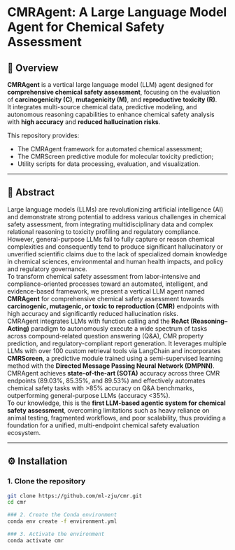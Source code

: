 # CMRAgent: A Large Language Model Agent for Chemical Safety Assessment

## 🧬 Overview
**CMRAgent** is a vertical large language model (LLM) agent designed for **comprehensive chemical safety assessment**, focusing on the evaluation of **carcinogenicity (C)**, **mutagenicity (M)**, and **reproductive toxicity (R)**.  
It integrates multi-source chemical data, predictive modeling, and autonomous reasoning capabilities to enhance chemical safety analysis with **high accuracy** and **reduced hallucination risks**.

This repository provides:
- The CMRAgent framework for automated chemical assessment;
- The CMRScreen predictive module for molecular toxicity prediction;
- Utility scripts for data processing, evaluation, and visualization.

---

## 🧠 Abstract
Large language models (LLMs) are revolutionizing artificial intelligence (AI) and demonstrate strong potential to address various challenges in chemical safety assessment, from integrating multidisciplinary data and complex relational reasoning to toxicity profiling and regulatory compliance. However, general-purpose LLMs fail to fully capture or reason chemical complexities and consequently tend to produce significant hallucinatory or unverified scientific claims due to the lack of specialized domain knowledge in chemical sciences, environmental and human health impacts, and policy and regulatory governance.  
To transform chemical safety assessment from labor-intensive and compliance-oriented processes toward an automated, intelligent, and evidence-based framework, we present a vertical LLM agent named **CMRAgent** for comprehensive chemical safety assessment towards **carcinogenic, mutagenic, or toxic to reproduction (CMR)** endpoints with high accuracy and significantly reduced hallucination risks.  
CMRAgent integrates LLMs with function calling and the **ReAct (Reasoning–Acting)** paradigm to autonomously execute a wide spectrum of tasks across compound-related question answering (Q&A), CMR property prediction, and regulatory-compliant report generation. It leverages multiple LLMs with over 100 custom retrieval tools via LangChain and incorporates **CMRScreen**, a predictive module trained using a semi-supervised learning method with the **Directed Message Passing Neural Network (DMPNN)**.  
CMRAgent achieves **state-of-the-art (SOTA)** accuracy across three CMR endpoints (89.03%, 85.35%, and 89.53%) and effectively automates chemical safety tasks with >85% accuracy on Q&A benchmarks, outperforming general-purpose LLMs (accuracy <35%).  
To our knowledge, this is the **first LLM-based agentic system for chemical safety assessment**, overcoming limitations such as heavy reliance on animal testing, fragmented workflows, and poor scalability, thus providing a foundation for a unified, multi-endpoint chemical safety evaluation ecosystem.

---

## ⚙️ Installation

### 1. Clone the repository
```bash
git clone https://github.com/ml-zju/cmr.git
cd cmr

### 2. Create the Conda environment
conda env create -f environment.yml

### 3. Activate the environment
conda activate cmr

